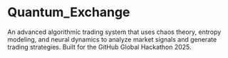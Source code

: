 # Quantum_Exchange
An advanced algorithmic trading system that uses chaos theory, entropy modeling, and neural dynamics to analyze market signals and generate trading strategies. Built for the GitHub Global Hackathon 2025.
